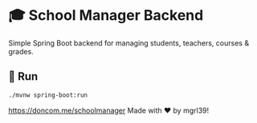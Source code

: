# 🎓 School Manager Backend

Simple Spring Boot backend for managing students, teachers, courses & grades.

## 🚀 Run

```bash
./mvnw spring-boot:run
````

https://doncom.me/schoolmanager
Made with ❤️ by mgrl39!
